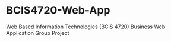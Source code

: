 # BCIS4720-Web-App
Web Based Information Technologies (BCIS 4720) Business Web Application Group Project
